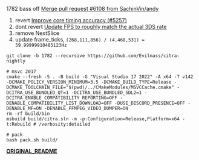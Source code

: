 1782 bass off [Merge pull request #6108 from SachinVin/andy](d38098051d74d19b4b198fcaef7465cedb984fd4)

1. revert [Improve core timing accuracy (#5257)](57aa18f52ea35ca74cd1a6c406a4abf04049b44e)
2. dont revert [Update FPS to roughly match the actual 3DS rate](16913feb4441ffba1a57347953a8a6aa0103e5c5)
3. remove NextSlice
4. update frame_ticks, `(268,111,856) / (4,468,531) = 59.99999910485123Hz`

```shell
git clone -b 1782 --recursive https://github.com/Evilmass/citra-nightly

# msvc 2017
cmake --fresh -S . -B build -G "Visual Studio 17 2022" -A x64 -T v142 -DCMAKE_POLICY_VERSION_MINIMUM=3.5 -DCMAKE_BUILD_TYPE=Release -DCMAKE_TOOLCHAIN_FILE="$(pwd)/../CMakeModules/MSVCCache.cmake" -DCITRA_USE_BUNDLED_QT=1 -DCITRA_USE_BUNDLED_SDL2=1 -DCITRA_ENABLE_COMPATIBILITY_REPORTING=OFF -DENABLE_COMPATIBILITY_LIST_DOWNLOAD=OFF -DUSE_DISCORD_PRESENCE=OFF -DENABLE_MF=ON -DENABLE_FFMPEG_VIDEO_DUMPER=ON
rm -rf build/bin
msbuild build/citra.sln -m -p:Configuration=Release,Platform=x64 -t:Rebuild # /verbosity:detailed

# pack
bash pack.sh build/
```

**[ORIGINAL_README](./ORIGINAL_README.md)**
